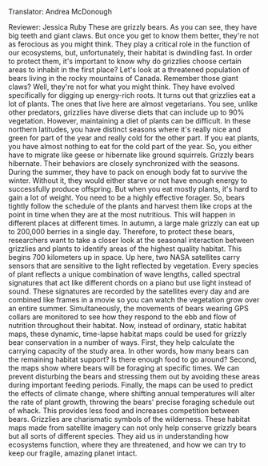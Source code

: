 

Translator: Andrea McDonough

Reviewer: Jessica Ruby
These are grizzly bears.
As you can see, they have big teeth and giant claws.
But once you get to know them better,
they&#39;re not as ferocious as you might think.
They play a critical role in the function of our ecosystems,
but, unfortunately, their habitat is dwindling fast.
In order to protect them,
it&#39;s important to know
why do grizzlies choose certain areas
to inhabit in the first place?
Let&#39;s look at a threatened population of bears
living in the rocky mountains of Canada.
Remember those giant claws?
Well, they&#39;re not for what you might think.
They have evolved specifically
for digging up energy-rich roots.
It turns out that grizzlies eat a lot of plants.
The ones that live here are almost vegetarians.
You see, unlike other predators,
grizzlies have diverse diets
that can include up to 90% vegetation.
However, maintaining a diet of plants can be difficult.
In these northern latitudes, you have distinct seasons
where it&#39;s really nice and green for part of the year
and really cold for the other part.
If you eat plants, you have almost nothing to eat
for the cold part of the year.
So, you either have to migrate like geese
or hibernate like ground squirrels.
Grizzly bears hibernate.
Their behaviors are closely synchronized with the seasons.
During the summer, they have to pack on
enough body fat to survive the winter.
Without it, they would either starve
or not have enough energy
to successfully produce offspring.
But when you eat mostly plants,
it&#39;s hard to gain a lot of weight.
You need to be a highly effective forager.
So, bears tightly follow the schedule of the plants
and harvest them like crops
at the point in time when they are at the most nutritious.
This will happen in different places at different times.
In autumn, a large male grizzly can eat
up to 200,000 berries in a single day.
Therefore, to protect these bears,
researchers want to take a closer look
at the seasonal interaction between grizzlies and plants
to identify areas of the highest quality habitat.
This begins 700 kilometers up in space.
Up here, two NASA satellites carry sensors
that are sensitive to the light reflected by vegetation.
Every species of plant reflects
a unique combination of wave lengths,
called spectral signatures
that act like different chords on a piano
but use light instead of sound.
These signatures are recorded by the satellites every day
and are combined like frames in a movie
so you can watch the vegetation grow
over an entire summer.
Simultaneously, the movements of bears
wearing GPS collars are monitored
to see how they respond to the ebb and flow
of nutrition throughout their habitat.
Now, instead of ordinary, static habitat maps,
these dynamic, time-lapse habitat maps
could be used for grizzly bear conservation
in a number of ways.
First, they help calculate the carrying capacity
of the study area.
In other words, how many bears
can the remaining habitat support?
Is there enough food to go around?
Second, the maps show
where bears will be foraging at specific times.
We can prevent disturbing the bears
and stressing them out
by avoiding these areas during important feeding periods.
Finally, the maps can be used
to predict the effects of climate change,
where shifting annual temperatures
will alter the rate of plant growth,
throwing the bears&#39; precise foraging schedule out of whack.
This provides less food
and increases competition between bears.
Grizzlies are charismatic symbols of the wilderness.
These habitat maps made from satellite imagery
can not only help conserve grizzly bears
but all sorts of different species.
They aid us in understanding
how ecosystems function,
where they are threatened,
and how we can try to keep our fragile,
amazing planet intact.
